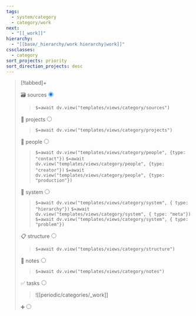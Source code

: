 ```yaml
---
tags:
  - system/category
  - category/work
next:
  - "[[_work]]"
hierarchy:
  - "[[base/_hierarchy/work hierarchy|work]]"
cssclasses:
  - category
sort_projects: priority
sort_direction_projects: desc
---
```


> [!tabbed]+
>
> <label>🗃️ sources<input type="radio" name="test" checked/></label>
>
> > `$=await dv.view("templates/views/category/sources")`
>
> <label>🏢 projects<input type="radio" name="test" /></label>
>
> > `$=await dv.view("templates/views/category/projects")`
>
> <label>👥 people<input type="radio" name="test" /></label>
>
> > `$=await dv.view("templates/views/category/people", {type: "contact"})` `$=await dv.view("templates/views/category/people", {type: "creator"})` `$=await dv.view("templates/views/category/people", {type: "production"})`
>
> <label>🔬 system<input type="radio" name="test" /></label>
>
> > `$=await dv.view("templates/views/category/system", { type: "hierarchy"})` `$=await dv.view("templates/views/category/system", { type: "meta"})` `$=await dv.view("templates/views/category/system", { type: "problem"})`
>
> <label>📋 structure<input type="radio" name="test" /></label>
> 
> > `$=await dv.view("templates/views/category/structure")`
>
> <label>📝 notes<input type="radio" name="test" /></label>
>
> > `$=await dv.view("templates/views/category/notes")`
>
> <label>✅ tasks<input type="radio" name="test" /></label>
>
> > ![[periodic/categories/_work]]
>
> <label>➕<input type="radio" name="test" /></label>
>
> >